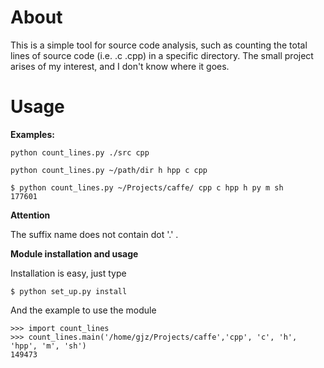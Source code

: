 # About
This is a simple tool for source code analysis, such as counting the total lines of source code (i.e. .c .cpp) in a specific directory. The small project arises of my interest, and I don't know where it goes.

# Usage
**Examples:** 

```
python count_lines.py ./src cpp

python count_lines.py ~/path/dir h hpp c cpp

$ python count_lines.py ~/Projects/caffe/ cpp c hpp h py m sh           
177601
```

**Attention**

The suffix name does not contain dot '.' .

**Module installation and usage**

Installation is easy, just type

```
$ python set_up.py install
```

And the example to use the module

```
>>> import count_lines
>>> count_lines.main('/home/gjz/Projects/caffe','cpp', 'c', 'h', 'hpp', 'm', 'sh')
149473
```

